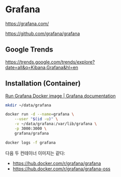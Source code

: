 # Grafana

<https://grafana.com/>

<https://github.com/grafana/grafana>

## Google Trends

<https://trends.google.com/trends/explore?date=all&q=Kibana,Grafana&hl=en>

## Installation (Container)

[Run Grafana Docker image | Grafana documentation](https://grafana.com/docs/grafana/latest/setup-grafana/installation/docker/)

```bash
mkdir ~/data/grafana

docker run -d --name=grafana \
    --user "$(id -u)" \
    -v ~/data/grafana:/var/lib/grafana \
    -p 3000:3000 \
    grafana/grafana

docker logs -f grafana
```

다음 두 컨테이너 이미지는 같다:
- https://hub.docker.com/r/grafana/grafana
- https://hub.docker.com/r/grafana/grafana-oss
